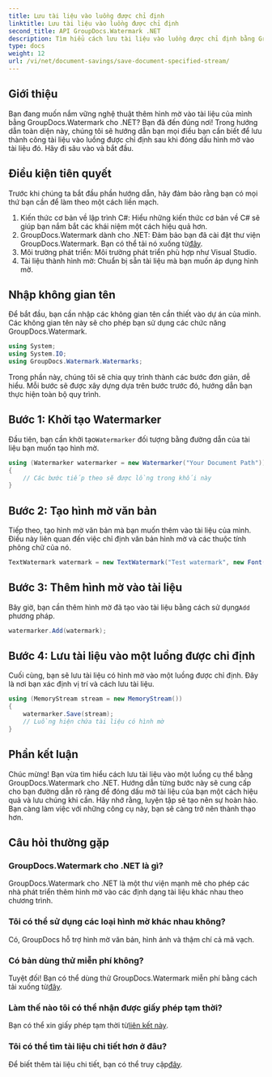 ```yaml
---
title: Lưu tài liệu vào luồng được chỉ định
linktitle: Lưu tài liệu vào luồng được chỉ định
second_title: API GroupDocs.Watermark .NET
description: Tìm hiểu cách lưu tài liệu vào luồng được chỉ định bằng GroupDocs.Watermark cho .NET với hướng dẫn từng bước này. Hoàn hảo cho các nhà phát triển ở mọi cấp độ.
type: docs
weight: 12
url: /vi/net/document-savings/save-document-specified-stream/
---
```

## Giới thiệu
Bạn đang muốn nắm vững nghệ thuật thêm hình mờ vào tài liệu của mình bằng GroupDocs.Watermark cho .NET? Bạn đã đến đúng nơi! Trong hướng dẫn toàn diện này, chúng tôi sẽ hướng dẫn bạn mọi điều bạn cần biết để lưu thành công tài liệu vào luồng được chỉ định sau khi đóng dấu hình mờ vào tài liệu đó. Hãy đi sâu vào và bắt đầu.
## Điều kiện tiên quyết
Trước khi chúng ta bắt đầu phần hướng dẫn, hãy đảm bảo rằng bạn có mọi thứ bạn cần để làm theo một cách liền mạch.
1. Kiến thức cơ bản về lập trình C#: Hiểu những kiến thức cơ bản về C# sẽ giúp bạn nắm bắt các khái niệm một cách hiệu quả hơn.
2.  GroupDocs.Watermark dành cho .NET: Đảm bảo bạn đã cài đặt thư viện GroupDocs.Watermark. Bạn có thể tải nó xuống từ[đây](https://releases.groupdocs.com/Watermark/net/).
3. Môi trường phát triển: Môi trường phát triển phù hợp như Visual Studio.
4. Tài liệu thành hình mờ: Chuẩn bị sẵn tài liệu mà bạn muốn áp dụng hình mờ.
## Nhập không gian tên
Để bắt đầu, bạn cần nhập các không gian tên cần thiết vào dự án của mình. Các không gian tên này sẽ cho phép bạn sử dụng các chức năng GroupDocs.Watermark.
```csharp
using System;
using System.IO;
using GroupDocs.Watermark.Watermarks;
```
Trong phần này, chúng tôi sẽ chia quy trình thành các bước đơn giản, dễ hiểu. Mỗi bước sẽ được xây dựng dựa trên bước trước đó, hướng dẫn bạn thực hiện toàn bộ quy trình.
## Bước 1: Khởi tạo Watermarker
 Đầu tiên, bạn cần khởi tạo`Watermarker` đối tượng bằng đường dẫn của tài liệu bạn muốn tạo hình mờ.
```csharp
using (Watermarker watermarker = new Watermarker("Your Document Path"))
{
    // Các bước tiếp theo sẽ được lồng trong khối này
}
```
## Bước 2: Tạo hình mờ văn bản
Tiếp theo, tạo hình mờ văn bản mà bạn muốn thêm vào tài liệu của mình. Điều này liên quan đến việc chỉ định văn bản hình mờ và các thuộc tính phông chữ của nó.
```csharp
TextWatermark watermark = new TextWatermark("Test watermark", new Font("Arial", 12));
```
## Bước 3: Thêm hình mờ vào tài liệu
 Bây giờ, bạn cần thêm hình mờ đã tạo vào tài liệu bằng cách sử dụng`Add` phương pháp.
```csharp
watermarker.Add(watermark);
```
## Bước 4: Lưu tài liệu vào một luồng được chỉ định
Cuối cùng, bạn sẽ lưu tài liệu có hình mờ vào một luồng được chỉ định. Đây là nơi bạn xác định vị trí và cách lưu tài liệu.
```csharp
using (MemoryStream stream = new MemoryStream())
{
    watermarker.Save(stream);
    // Luồng hiện chứa tài liệu có hình mờ
}
```
## Phần kết luận
Chúc mừng! Bạn vừa tìm hiểu cách lưu tài liệu vào một luồng cụ thể bằng GroupDocs.Watermark cho .NET. Hướng dẫn từng bước này sẽ cung cấp cho bạn đường dẫn rõ ràng để đóng dấu mờ tài liệu của bạn một cách hiệu quả và lưu chúng khi cần. Hãy nhớ rằng, luyện tập sẽ tạo nên sự hoàn hảo. Bạn càng làm việc với những công cụ này, bạn sẽ càng trở nên thành thạo hơn.
## Câu hỏi thường gặp
### GroupDocs.Watermark cho .NET là gì?
GroupDocs.Watermark cho .NET là một thư viện mạnh mẽ cho phép các nhà phát triển thêm hình mờ vào các định dạng tài liệu khác nhau theo chương trình.
### Tôi có thể sử dụng các loại hình mờ khác nhau không?
Có, GroupDocs hỗ trợ hình mờ văn bản, hình ảnh và thậm chí cả mã vạch.
### Có bản dùng thử miễn phí không?
 Tuyệt đối! Bạn có thể dùng thử GroupDocs.Watermark miễn phí bằng cách tải xuống từ[đây](https://releases.groupdocs.com/).
### Làm thế nào tôi có thể nhận được giấy phép tạm thời?
 Bạn có thể xin giấy phép tạm thời từ[liên kết này](https://purchase.groupdocs.com/temporary-license/).
### Tôi có thể tìm tài liệu chi tiết hơn ở đâu?
 Để biết thêm tài liệu chi tiết, bạn có thể truy cập[đây](https://reference.groupdocs.com/Watermark/net/).